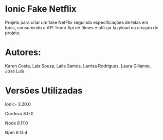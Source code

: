 # Ionic Fake Netflix 

Projeto para criar um fake NetFlix seguindo especificações de telas em Ionic, consumindo a API Tmdb Api de filmes e utilizar lazyload na criação do projeto.

# Autores: 

Karen Costa,
Laís Souza,
Laila Santos,
Larrisa Rodrigues,
Laura Gilianne, 
José Luis



# Versões Utilizadas

Ionic- 3.20.0

Cordova 8.0.0

Node 8.17.0

Npm 6.13.4



